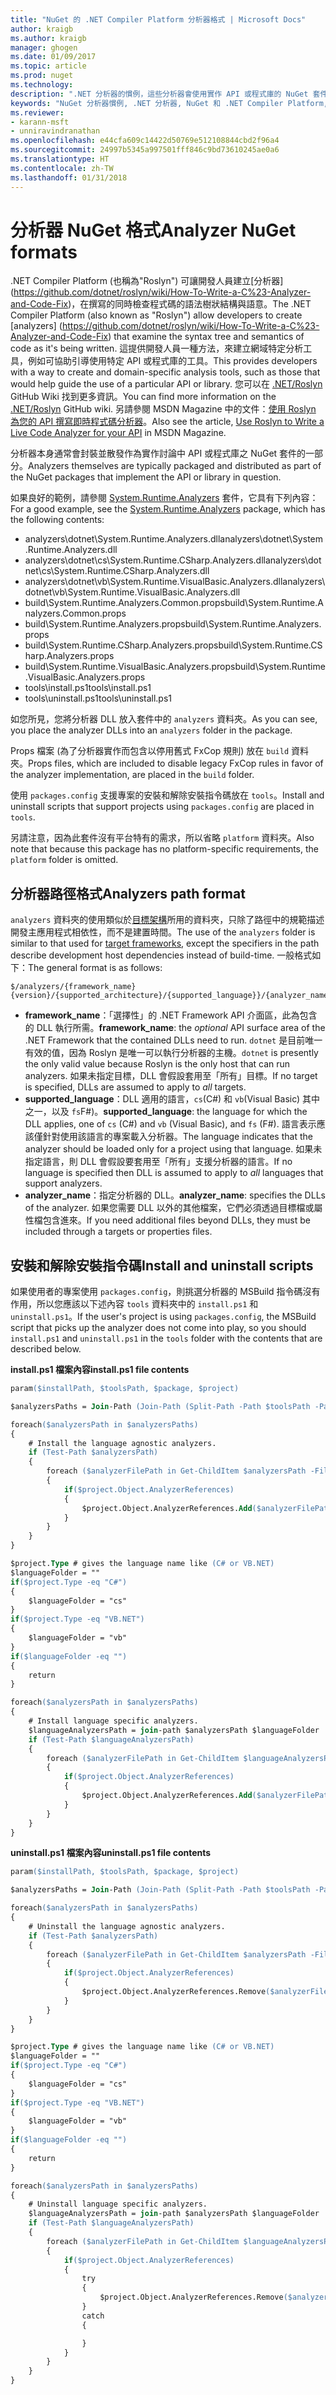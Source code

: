 ```yaml
---
title: "NuGet 的 .NET Compiler Platform 分析器格式 | Microsoft Docs"
author: kraigb
ms.author: kraigb
manager: ghogen
ms.date: 01/09/2017
ms.topic: article
ms.prod: nuget
ms.technology: 
description: ".NET 分析器的慣例，這些分析器會使用實作 API 或程式庫的 NuGet 套件來封裝與散發。"
keywords: "NuGet 分析器慣例, .NET 分析器, NuGet 和 .NET Compiler Platform, NuGet 和 Roslyn"
ms.reviewer:
- karann-msft
- unniravindranathan
ms.openlocfilehash: e44cfa609c14422d50769e512108844cbd2f96a4
ms.sourcegitcommit: 24997b5345a997501fff846c9bd73610245ae0a6
ms.translationtype: HT
ms.contentlocale: zh-TW
ms.lasthandoff: 01/31/2018
---
```

# <a name="analyzer-nuget-formats"></a><span data-ttu-id="891e4-104">分析器 NuGet 格式</span><span class="sxs-lookup"><span data-stu-id="891e4-104">Analyzer NuGet formats</span></span>

<span data-ttu-id="891e4-105">.NET Compiler Platform (也稱為"Roslyn") 可讓開發人員建立[分析器] (https://github.com/dotnet/roslyn/wiki/How-To-Write-a-C%23-Analyzer-and-Code-Fix)，在撰寫的同時檢查程式碼的語法樹狀結構與語意。</span><span class="sxs-lookup"><span data-stu-id="891e4-105">The .NET Compiler Platform (also known as "Roslyn") allow developers to create [analyzers] (https://github.com/dotnet/roslyn/wiki/How-To-Write-a-C%23-Analyzer-and-Code-Fix) that examine the syntax tree and semantics of code as it's being written.</span></span> <span data-ttu-id="891e4-106">這提供開發人員一種方法，來建立網域特定分析工具，例如可協助引導使用特定 API 或程式庫的工具。</span><span class="sxs-lookup"><span data-stu-id="891e4-106">This provides developers with a way to create and domain-specific analysis tools, such as those that would help guide the use of a particular API or library.</span></span> <span data-ttu-id="891e4-107">您可以在 [.NET/Roslyn](https://github.com/dotnet/roslyn/wiki) GitHub Wiki 找到更多資訊。</span><span class="sxs-lookup"><span data-stu-id="891e4-107">You can find more information on the [.NET/Roslyn](https://github.com/dotnet/roslyn/wiki) GitHub wiki.</span></span> <span data-ttu-id="891e4-108">另請參閱 MSDN Magazine 中的文件：[使用 Roslyn 為您的 API 撰寫即時程式碼分析器](https://msdn.microsoft.com/magazine/dn879356.aspx)。</span><span class="sxs-lookup"><span data-stu-id="891e4-108">Also see the article, [Use Roslyn to Write a Live Code Analyzer for your API](https://msdn.microsoft.com/magazine/dn879356.aspx) in MSDN Magazine.</span></span>

<span data-ttu-id="891e4-109">分析器本身通常會封裝並散發作為實作討論中 API 或程式庫之 NuGet 套件的一部分。</span><span class="sxs-lookup"><span data-stu-id="891e4-109">Analyzers themselves are typically packaged and distributed as part of the NuGet packages that implement the API or library in question.</span></span>

<span data-ttu-id="891e4-110">如果良好的範例，請參閱 [System.Runtime.Analyzers](https://www.nuget.org/packages/System.Runtime.Analyzers) 套件，它具有下列內容：</span><span class="sxs-lookup"><span data-stu-id="891e4-110">For a good example, see the [System.Runtime.Analyzers](https://www.nuget.org/packages/System.Runtime.Analyzers) package, which has the following contents:</span></span>

- <span data-ttu-id="891e4-111">analyzers\dotnet\System.Runtime.Analyzers.dll</span><span class="sxs-lookup"><span data-stu-id="891e4-111">analyzers\dotnet\System.Runtime.Analyzers.dll</span></span>
- <span data-ttu-id="891e4-112">analyzers\dotnet\cs\System.Runtime.CSharp.Analyzers.dll</span><span class="sxs-lookup"><span data-stu-id="891e4-112">analyzers\dotnet\cs\System.Runtime.CSharp.Analyzers.dll</span></span>
- <span data-ttu-id="891e4-113">analyzers\dotnet\vb\System.Runtime.VisualBasic.Analyzers.dll</span><span class="sxs-lookup"><span data-stu-id="891e4-113">analyzers\dotnet\vb\System.Runtime.VisualBasic.Analyzers.dll</span></span>
- <span data-ttu-id="891e4-114">build\System.Runtime.Analyzers.Common.props</span><span class="sxs-lookup"><span data-stu-id="891e4-114">build\System.Runtime.Analyzers.Common.props</span></span>
- <span data-ttu-id="891e4-115">build\System.Runtime.Analyzers.props</span><span class="sxs-lookup"><span data-stu-id="891e4-115">build\System.Runtime.Analyzers.props</span></span>
- <span data-ttu-id="891e4-116">build\System.Runtime.CSharp.Analyzers.props</span><span class="sxs-lookup"><span data-stu-id="891e4-116">build\System.Runtime.CSharp.Analyzers.props</span></span>
- <span data-ttu-id="891e4-117">build\System.Runtime.VisualBasic.Analyzers.props</span><span class="sxs-lookup"><span data-stu-id="891e4-117">build\System.Runtime.VisualBasic.Analyzers.props</span></span>
- <span data-ttu-id="891e4-118">tools\install.ps1</span><span class="sxs-lookup"><span data-stu-id="891e4-118">tools\install.ps1</span></span>
- <span data-ttu-id="891e4-119">tools\uninstall.ps1</span><span class="sxs-lookup"><span data-stu-id="891e4-119">tools\uninstall.ps1</span></span>

<span data-ttu-id="891e4-120">如您所見，您將分析器 DLL 放入套件中的 `analyzers` 資料夾。</span><span class="sxs-lookup"><span data-stu-id="891e4-120">As you can see, you place the analyzer DLLs into an `analyzers` folder in the package.</span></span>

<span data-ttu-id="891e4-121">Props 檔案 (為了分析器實作而包含以停用舊式 FxCop 規則) 放在 `build` 資料夾。</span><span class="sxs-lookup"><span data-stu-id="891e4-121">Props files, which are included to disable legacy FxCop rules in favor of the analyzer implementation, are placed in the `build` folder.</span></span>

<span data-ttu-id="891e4-122">使用 `packages.config` 支援專案的安裝和解除安裝指令碼放在 `tools`。</span><span class="sxs-lookup"><span data-stu-id="891e4-122">Install and uninstall scripts that support projects using `packages.config` are placed in `tools`.</span></span>

<span data-ttu-id="891e4-123">另請注意，因為此套件沒有平台特有的需求，所以省略 `platform` 資料夾。</span><span class="sxs-lookup"><span data-stu-id="891e4-123">Also note that because this package has no platform-specific requirements, the `platform` folder is omitted.</span></span>


## <a name="analyzers-path-format"></a><span data-ttu-id="891e4-124">分析器路徑格式</span><span class="sxs-lookup"><span data-stu-id="891e4-124">Analyzers path format</span></span>

<span data-ttu-id="891e4-125">`analyzers` 資料夾的使用類似於[目標架構](../create-packages/supporting-multiple-target-frameworks.md)所用的資料夾，只除了路徑中的規範描述開發主應用程式相依性，而不是建置時間。</span><span class="sxs-lookup"><span data-stu-id="891e4-125">The use of the `analyzers` folder is similar to that used for [target frameworks](../create-packages/supporting-multiple-target-frameworks.md), except the specifiers in the path describe development host dependencies instead of build-time.</span></span> <span data-ttu-id="891e4-126">一般格式如下：</span><span class="sxs-lookup"><span data-stu-id="891e4-126">The general format is as follows:</span></span>

    $/analyzers/{framework_name}{version}/{supported_architecture}/{supported_language}}/{analyzer_name}.dll

- <span data-ttu-id="891e4-127">**framework_name**：「選擇性」的 .NET Framework API 介面區，此為包含的 DLL 執行所需。</span><span class="sxs-lookup"><span data-stu-id="891e4-127">**framework_name**: the *optional* API surface area of the .NET Framework that the contained DLLs need to run.</span></span> <span data-ttu-id="891e4-128">`dotnet` 是目前唯一有效的值，因為 Roslyn 是唯一可以執行分析器的主機。</span><span class="sxs-lookup"><span data-stu-id="891e4-128">`dotnet` is presently the only valid value because Roslyn is the only host that can run analyzers.</span></span> <span data-ttu-id="891e4-129">如果未指定目標，DLL 會假設套用至「所有」目標。</span><span class="sxs-lookup"><span data-stu-id="891e4-129">If no target is specified, DLLs are assumed to apply to *all* targets.</span></span>
- <span data-ttu-id="891e4-130">**supported_language**：DLL 適用的語言，`cs`(C#) 和 `vb`(Visual Basic) 其中之一，以及 `fs`F#)。</span><span class="sxs-lookup"><span data-stu-id="891e4-130">**supported_language**: the language for which the DLL applies, one of `cs` (C#) and `vb` (Visual Basic), and `fs` (F#).</span></span> <span data-ttu-id="891e4-131">語言表示應該僅針對使用該語言的專案載入分析器。</span><span class="sxs-lookup"><span data-stu-id="891e4-131">The language indicates that the analyzer should be loaded only for a project using that language.</span></span> <span data-ttu-id="891e4-132">如果未指定語言，則 DLL 會假設要套用至「所有」支援分析器的語言。</span><span class="sxs-lookup"><span data-stu-id="891e4-132">If no language is specified then DLL is assumed to apply to *all* languages that support analyzers.</span></span>
- <span data-ttu-id="891e4-133">**analyzer_name**：指定分析器的 DLL。</span><span class="sxs-lookup"><span data-stu-id="891e4-133">**analyzer_name**: specifies the DLLs of the analyzer.</span></span> <span data-ttu-id="891e4-134">如果您需要 DLL 以外的其他檔案，它們必須透過目標檔或屬性檔包含進來。</span><span class="sxs-lookup"><span data-stu-id="891e4-134">If you need additional files beyond DLLs, they must be included through a targets or properties files.</span></span>


## <a name="install-and-uninstall-scripts"></a><span data-ttu-id="891e4-135">安裝和解除安裝指令碼</span><span class="sxs-lookup"><span data-stu-id="891e4-135">Install and uninstall scripts</span></span>

<span data-ttu-id="891e4-136">如果使用者的專案使用 `packages.config`，則挑選分析器的 MSBuild 指令碼沒有作用，所以您應該以下述內容 `tools` 資料夾中的 `install.ps1` 和 `uninstall.ps1`。</span><span class="sxs-lookup"><span data-stu-id="891e4-136">If the user's project is using `packages.config`, the MSBuild script that picks up the analyzer does not come into play, so you should `install.ps1` and `uninstall.ps1` in the `tools` folder with the contents that are described below.</span></span>

<span data-ttu-id="891e4-137">**install.ps1 檔案內容**</span><span class="sxs-lookup"><span data-stu-id="891e4-137">**install.ps1 file contents**</span></span>

```ps
param($installPath, $toolsPath, $package, $project)

$analyzersPaths = Join-Path (Join-Path (Split-Path -Path $toolsPath -Parent) "analyzers" ) * -Resolve

foreach($analyzersPath in $analyzersPaths)
{
    # Install the language agnostic analyzers.
    if (Test-Path $analyzersPath)
    {
        foreach ($analyzerFilePath in Get-ChildItem $analyzersPath -Filter *.dll)
        {
            if($project.Object.AnalyzerReferences)
            {
                $project.Object.AnalyzerReferences.Add($analyzerFilePath.FullName)
            }
        }
    }
}

$project.Type # gives the language name like (C# or VB.NET)
$languageFolder = ""
if($project.Type -eq "C#")
{
    $languageFolder = "cs"
}
if($project.Type -eq "VB.NET")
{
    $languageFolder = "vb"
}
if($languageFolder -eq "")
{
    return
}

foreach($analyzersPath in $analyzersPaths)
{
    # Install language specific analyzers.
    $languageAnalyzersPath = join-path $analyzersPath $languageFolder
    if (Test-Path $languageAnalyzersPath)
    {
        foreach ($analyzerFilePath in Get-ChildItem $languageAnalyzersPath -Filter *.dll)
        {
            if($project.Object.AnalyzerReferences)
            {
                $project.Object.AnalyzerReferences.Add($analyzerFilePath.FullName)
            }
        }
    }
}
```


<span data-ttu-id="891e4-138">**uninstall.ps1 檔案內容**</span><span class="sxs-lookup"><span data-stu-id="891e4-138">**uninstall.ps1 file contents**</span></span>

```ps
param($installPath, $toolsPath, $package, $project)

$analyzersPaths = Join-Path (Join-Path (Split-Path -Path $toolsPath -Parent) "analyzers" ) * -Resolve

foreach($analyzersPath in $analyzersPaths)
{
    # Uninstall the language agnostic analyzers.
    if (Test-Path $analyzersPath)
    {
        foreach ($analyzerFilePath in Get-ChildItem $analyzersPath -Filter *.dll)
        {
            if($project.Object.AnalyzerReferences)
            {
                $project.Object.AnalyzerReferences.Remove($analyzerFilePath.FullName)
            }
        }
    }
}

$project.Type # gives the language name like (C# or VB.NET)
$languageFolder = ""
if($project.Type -eq "C#")
{
    $languageFolder = "cs"
}
if($project.Type -eq "VB.NET")
{
    $languageFolder = "vb"
}
if($languageFolder -eq "")
{
    return
}

foreach($analyzersPath in $analyzersPaths)
{
    # Uninstall language specific analyzers.
    $languageAnalyzersPath = join-path $analyzersPath $languageFolder
    if (Test-Path $languageAnalyzersPath)
    {
        foreach ($analyzerFilePath in Get-ChildItem $languageAnalyzersPath -Filter *.dll)
        {
            if($project.Object.AnalyzerReferences)
            {
                try
                {
                    $project.Object.AnalyzerReferences.Remove($analyzerFilePath.FullName)
                }
                catch
                {

                }
            }
        }
    }
}
```
